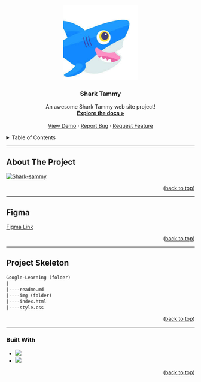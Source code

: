 <a name="readme-top"></a>

 
<!-- PROJECT LOGO -->
<br />
<div align="center">
  <a href="https://github.com/ibrsec/shark-tammy/">
    <img src="img/small-profile.jpeg" alt="Logo" width="200" >
  </a>

  <h3 align="center">Shark Tammy</h3>

  <p align="center">
    An awesome Shark Tammy web site project!
    <br />
    <a href="https://github.com/ibrsec/shark-tammy"><strong>Explore the docs »</strong></a>
    <br />
    <br />
    <a href="https://shark-tammy.vercel.app/">View Demo</a>
    ·
    <a href="https://github.com/ibrsec/shark-tammy/issues">Report Bug</a>
    ·
    <a href="https://github.com/ibrsec/shark-tammy/issues">Request Feature</a>
  </p>
</div>



<!-- TABLE OF CONTENTS -->
<details>
  <summary>Table of Contents</summary>
  <ol>
    <li><a href="#about-the-project">About The Project</a></li>
     <li><a href="#figma">Figma</a></li>
     <li><a href="#project-skeleton">Project Skeleton</a></li>
     <li><a href="#built-with">Built With</a></li>
    <!-- <li>
      <a href="#getting-started">Getting Started</a>
      <ul>
        <li><a href="#prerequisites">Prerequisites</a></li>
        <li><a href="#installation">Installation</a></li>
      </ul>
    </li>
    <li><a href="#usage">Usage</a></li>
    <li><a href="#roadmap">Roadmap</a></li>
    <li><a href="#contributing">Contributing</a></li>
    <li><a href="#license">License</a></li>
    <li><a href="#contact">Contact</a></li>
    <li><a href="#acknowledgments">Acknowledgments</a></li> -->
  </ol>
</details>


---

<!-- ABOUT THE PROJECT -->
## About The Project

[![Shark-sammy](./img/p.gif)](https://shark-tammy.vercel.app/)



<p align="right">(<a href="#readme-top">back to top</a>)</p>

---

## Figma 
<a href="https://www.figma.com/file/xnkngZ2ldMra7zhMFFRNqj/Shark-Sammy?type=design&node-id=0%3A1&mode=design&t=OPpVpQ7CMNAKGEjX-1">Figma Link</a>

<p align="right">(<a href="#readme-top">back to top</a>)</p>


---

## Project Skeleton 

```
Google-Learning (folder)
|
|----readme.md        
|----img (folder)              
|----index.html  
|----style.css
```

<p align="right">(<a href="#readme-top">back to top</a>)</p>

---

### Built With


<!-- https://dev.to/envoy_/150-badges-for-github-pnk  search skills-->

* <img src="https://img.shields.io/badge/HTML-239120?style=for-the-badge&logo=html5&logoColor=white">
* <img src="https://img.shields.io/badge/CSS-239120?&style=for-the-badge&logo=css3&logoColor=white&color=red"> 




<p align="right">(<a href="#readme-top">back to top</a>)</p>




